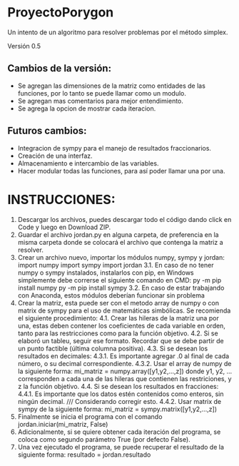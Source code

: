 # ProyectoPorygon

 Un intento de un algoritmo para resolver problemas por el método simplex.

Versión 0.5
## Cambios de la versión:
- Se agregan las dimensiones de la matriz como entidades de las funciones, por lo tanto se puede llamar como un modulo.
- Se agregan mas comentarios para mejor entendimiento.
- Se agrega la opcion de mostrar cada iteracion.

## Futuros cambios:
- Integracion de sympy para el manejo de resultados fraccionarios.
- Creación de una interfaz.
- Almacenamiento e intercambio de las variables.
- Hacer modular todas las funciones, para así poder llamar una por una.

# INSTRUCCIONES:
1. Descargar los archivos, puedes descargar todo el código dando click en Code y luego en Download ZIP.
2. Guardar el archivo jordan.py en alguna carpeta, de preferencia en la misma carpeta donde se colocará el archivo que contenga la matriz a resolver.
3. Crear un archivo nuevo, importar los módulos numpy, sympy y jordan:
        import numpy
        import sympy
        import jordan
    3.1. En caso de no tener numpy o sympy instalados, instalarlos con pip, en Windows simplemente debe correrse el siguiente comando en CMD:
        py -m pip install numpy
        py -m pip install sympy
    3.2. En caso de estar trabajando con Anaconda, estos módulos deberían funcionar sin problema
4. Crear la matriz, esta puede ser con el metodo array de numpy o con matrix de sympy para el uso de matemáticas simbólicas. Se recomienda el siguiente procedimiento:
    4.1. Crear las hileras de la matriz una por una, estas deben contener los coeficientes de cada variable en orden, tanto para las restricciones como para la función objetivo.
    4.2. Si se elaboró un tableu, seguir ese formato. Recordar que se debe partir de un punto factible (última columna positiva).
    4.3. Si se desean los resultados en decimales:
        4.3.1. Es importante agregar .0 al final de cada número, o su decimal correspondiente.
        4.3.2. Usar el array de numpy de la siguiente forma: mi_matriz = numpy.array([y1,y2,...,z])
               donde y1, y2, ... corresponden a cada una de las hileras que contienen las restriciones, y z la función objetivo.
    4.4. Si se desean los resultados en fracciones:
        4.4.1. Es importante que los datos estén contenidos como enteros, sin ningún decimal.  /// Considerando corregir esto.
        4.4.2. Usar matrix de sympy de la siguiente forma: mi_matriz = sympy.matrix([y1,y2,...,z])
5. Finalmente se inicia el programa con el comando jordan.iniciar(mi_matriz, False)
6. Adicionalmente, si se quiere obtener cada iteración del programa, se coloca como segundo parámetro True (por defecto False).
7. Una vez ejecutado el programa, se puede recuperar el resultado de la siguiente forma: resultado = jordan.resultado
